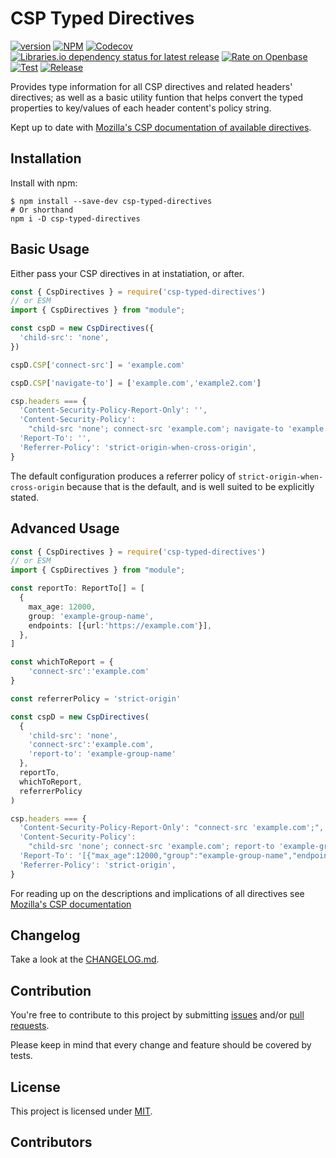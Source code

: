 # CSP Typed Directives

<!-- cspell: disable bracketsstartstop -->

[![version](https://img.shields.io/github/v/tag/josh-hemphill/csp-typed-directives?sort=semver&style=flat-square)](https://github.com/josh-hemphill/csp-typed-directives/releases)
[![NPM](https://img.shields.io/static/v1?label=&message=NPM&color=informational&style=flat-square)](https://npmjs.org/package/csp-typed-directives)
[![Codecov](https://img.shields.io/codecov/c/github/josh-hemphill/csp-typed-directives.svg?style=flat-square)](https://codecov.io/gh/josh-hemphill/csp-typed-directives)
[![Libraries.io dependency status for latest release](https://img.shields.io/librariesio/release/npm/csp-typed-directives?label=Deps&style=flat-square)](https://libraries.io/npm/csp-typed-directives)
[![Rate on Openbase](https://badges.openbase.io/js/rating/csp-typed-directives.svg)](https://openbase.io/js/csp-typed-directives?utm_source=embedded&utm_medium=badge&utm_campaign=rate-badge)
[![Test](https://github.com/josh-hemphill/csp-typed-directives/actions/workflows/test.yml/badge.svg)](https://github.com/josh-hemphill/csp-typed-directives/actions/workflows/test.yml)
[![Release](https://github.com/josh-hemphill/csp-typed-directives/actions/workflows/release.yml/badge.svg)](https://github.com/josh-hemphill/csp-typed-directives/actions/workflows/release.yml)

Provides type information for all CSP directives and related headers' directives; as well as a basic utility funtion that helps convert the typed properties to key/values of each header content's policy string.

Kept up to date with [Mozilla's CSP documentation of available directives](https://developer.mozilla.org/en-US/docs/Web/HTTP/Headers/Content-Security-Policy).

## Installation

Install with npm:

```shell
$ npm install --save-dev csp-typed-directives
# Or shorthand
npm i -D csp-typed-directives
```

## Basic Usage <!-- [<svg alt="codesandbox" xmlns="http://www.w3.org/2000/svg" width="16" height="18"><path d="M7.219 15.877V9.394l-5.73-3.208v3.696l2.624 1.48v2.78l3.106 1.735zm1.488.038l3.163-1.773v-2.845l2.642-1.49V6.16l-5.805 3.26v6.496zm5.041-11l-3.05-1.72-2.68 1.512L5.32 3.193 2.241 4.937l5.744 3.215 5.763-3.237zM0 13.513V4.53L8 0l8 4.511V13.5l-8.001 4.484L0 13.513z" fill="currentColor"/></svg>](https://codesandbox.io/s/csp-typed-directives-demo-uh195?file=/webpack.config.js) -->

Either pass your CSP directives in at instatiation, or after.

```javascript
const { CspDirectives } = require('csp-typed-directives')
// or ESM
import { CspDirectives } from "module";

const cspD = new CspDirectives({
  'child-src': 'none',
})

cspD.CSP['connect-src'] = 'example.com'

cspD.CSP['navigate-to'] = ['example.com','example2.com']

csp.headers === {
  'Content-Security-Policy-Report-Only': '',
  'Content-Security-Policy':
    "child-src 'none'; connect-src 'example.com'; navigate-to 'example.com' 'example2.com'",
  'Report-To': '',
  'Referrer-Policy': 'strict-origin-when-cross-origin',
}
```

The default configuration produces a referrer policy of `strict-origin-when-cross-origin` because that is the default, and is well suited to be explicitly stated.

## Advanced Usage

```typescript
const { CspDirectives } = require('csp-typed-directives')
// or ESM
import { CspDirectives } from "module";

const reportTo: ReportTo[] = [
  {
    max_age: 12000,
    group: 'example-group-name',
    endpoints: [{url:'https://example.com'}],
  },
]

const whichToReport = {
    'connect-src':'example.com'
}

const referrerPolicy = 'strict-origin'

const cspD = new CspDirectives(
  {
    'child-src': 'none',
    'connect-src':'example.com',
    'report-to': 'example-group-name'
  },
  reportTo,
  whichToReport,
  referrerPolicy
)

csp.headers === {
  'Content-Security-Policy-Report-Only': "connect-src 'example.com';",
  'Content-Security-Policy':
    "child-src 'none'; connect-src 'example.com'; report-to 'example-group-name';",
  'Report-To': '[{"max_age":12000,"group":"example-group-name","endpoints":[{"url":"https://example.com"}]}]',
  'Referrer-Policy': 'strict-origin',
}
```

For reading up on the descriptions and implications of all directives see [Mozilla's CSP documentation](https://developer.mozilla.org/en-US/docs/Web/HTTP/Headers/Content-Security-Policy)

## Changelog

Take a look at the [CHANGELOG.md](https://github.com/josh-hemphill/csp-typed-directives/tree/latest/CHANGELOG.md).

## Contribution

You're free to contribute to this project by submitting [issues](https://github.com/josh-hemphill/csp-typed-directives/issues) and/or [pull requests](https://github.com/josh-hemphill/csp-typed-directives/pulls).

Please keep in mind that every change and feature should be covered by
tests.

## License

This project is licensed under [MIT](https://github.com/josh-hemphill/csp-typed-directives/blob/latest/LICENSE).

## Contributors

<!-- ALL-CONTRIBUTORS-LIST:START - Do not remove or modify this section -->
<!-- ALL-CONTRIBUTORS-LIST:END -->
